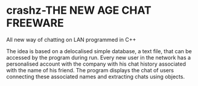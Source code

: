 # crashz-THE NEW AGE CHAT FREEWARE 
All new way of chatting on LAN programmed in C++

The idea is based on a delocalised simple database, a text file, that can be accessed by the program during run. Every new user in the network has a personalised account with the company with his chat history associated with the name of his friend. The program displays the chat of users connecting these associated names and extracting chats using objects.
